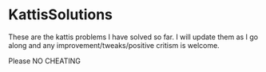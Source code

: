 # KattisSolutions
These are the kattis problems I have solved so far. I will update them as I go along and any improvement/tweaks/positive critism is welcome.

Please NO CHEATING 
